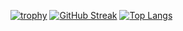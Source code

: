 [![trophy](https://github-profile-trophy.vercel.app/?username=UlasTanErsoyak&theme=dracula)](https://github.com/ryo-ma/github-profile-trophy)
[![GitHub Streak](http://github-readme-streak-stats.herokuapp.com?user=UlasTanErsoyak&theme=dark&background=000000)](https://git.io/streak-stats)
[![Top Langs](https://github-readme-stats.vercel.app/api/top-langs/?username=UlasTanErsoyak&layout=compact&theme=vision-friendly-dark)](https://github.com/anuraghazra/github-readme-stats)
